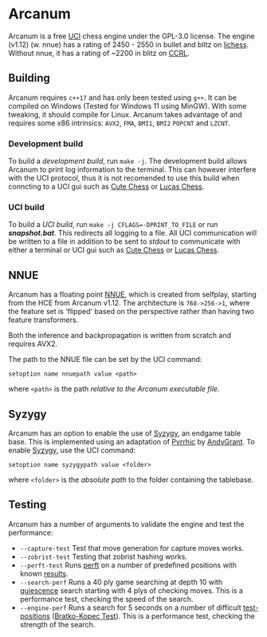 # Arcanum
Arcanum is a free [UCI][uci-protocol] chess engine under the GPL-3.0 license.
The engine (v1.12) (w. nnue) has a rating of 2450 - 2550 in bullet and blitz on [lichess][lichess]. Without nnue, it has a rating of ~2200 in blitz on [CCRL][ccrl].

## Building
Arcanum requires `c++17` and has only been tested using `g++`. It can be compiled on Windows (Tested for Windows 11 using MinGW).
With some tweaking, it should compile for Linux.
Arcanum takes advantage of and requires some x86 intrinsics: `AVX2`, `FMA`, `BMI1`, `BMI2` `POPCNT` and `LZCNT`.

### Development build
To build a *development build*, run `make -j`. The development build allows Arcanum to print log information to the terminal. This can however interfere with the UCI protocol, thus it is not recomended to use this build when conncting to a UCI gui such as [Cute Chess][cute-chess] or [Lucas Chess][lucas-chess].

### UCI build
To build a *UCI build*, run `make -j CFLAGS=-DPRINT_TO_FILE` or run ***snapshot.bat***. This redirects all logging to a file. All UCI communication will be written to a file in addition to be sent to *stdout* to communicate with either a terminal or UCI gui such as [Cute Chess][cute-chess] or [Lucas Chess][lucas-chess].

## NNUE
Arcanum has a floating point [NNUE][nnue], which is created from selfplay, starting from the HCE from Arcanum v1.12.
The architecture is `768->256->1`, where the feature set is 'flipped' based on the perspective rather than having two feature transformers.

Both the inference and backpropagation is written from scratch and requires AVX2.

The path to the NNUE file can be set by the UCI command:
```
setoption name nnuepath value <path>
```
where `<path>` is the path _relative to the Arcanum executable file_.

## Syzygy
Arcanum has an option to enable the use of [Syzygy][syzygy], an endgame table base. This is implemented using an adaptation of [Pyrrhic][pyrrhic] by [AndyGrant][andy-grant]. To enable [Syzygy][syzygy], use the UCI command:
```
setoption name syzygypath value <folder>
```
where `<folder>` is the _absolute path_ to the folder containing the tablebase.

## Testing
Arcanum has a number of arguments to validate the engine and test the performance:
* `--capture-test` Test that move generation for capture moves works.
* `--zobrist-test` Testing that zobrist hashing works.
* `--perft-test` Runs [perft][perft] on a number of predefined positions with known [results][perft-results].
* `--search-perf` Runs a 40 ply game searching at depth 10 with [quiescence][qsearch] search starting with 4 plys of checking moves. This is a performance test, checking the speed of the search.
* `--engine-perf` Runs a search for 5 seconds on a number of difficult [test-positions][test-positions] ([Bratko-Kopec Test][bkt]). This is a performance test, checking the strength of the search.


[uci-protocol]: https://backscattering.de/chess/uci/
[lucas-chess]: https://lucaschess.pythonanywhere.com/
[cute-chess]: https://cutechess.com/
[python-chess]: https://python-chess.readthedocs.io/en/latest/
[perft]: https://www.chessprogramming.org/Perft
[perft-results]: https://www.chessprogramming.org/Perft_Results
[qsearch]: https://www.chessprogramming.org/Quiescence_Search
[test-positions]: https://www.chessprogramming.org/Test-Positions
[bkt]: https://www.chessprogramming.org/Bratko-Kopec_Test
[chess.com]: https://www.chess.com
[nnue]: https://www.chessprogramming.org/NNUE
[lichess]: https://lichess.org/@/ArcanumBot
[ccrl]: https://computerchess.org.uk/ccrl/404/
[syzygy]: http://tablebase.sesse.net/
[pyrrhic]: https://github.com/AndyGrant/Pyrrhic
[andy-grant]: https://github.com/AndyGrant